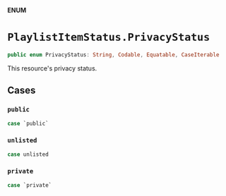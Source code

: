 **ENUM**

# `PlaylistItemStatus.PrivacyStatus`

```swift
public enum PrivacyStatus: String, Codable, Equatable, CaseIterable
```

This resource's privacy status.

## Cases
### `public`

```swift
case `public`
```

### `unlisted`

```swift
case unlisted
```

### `private`

```swift
case `private`
```
